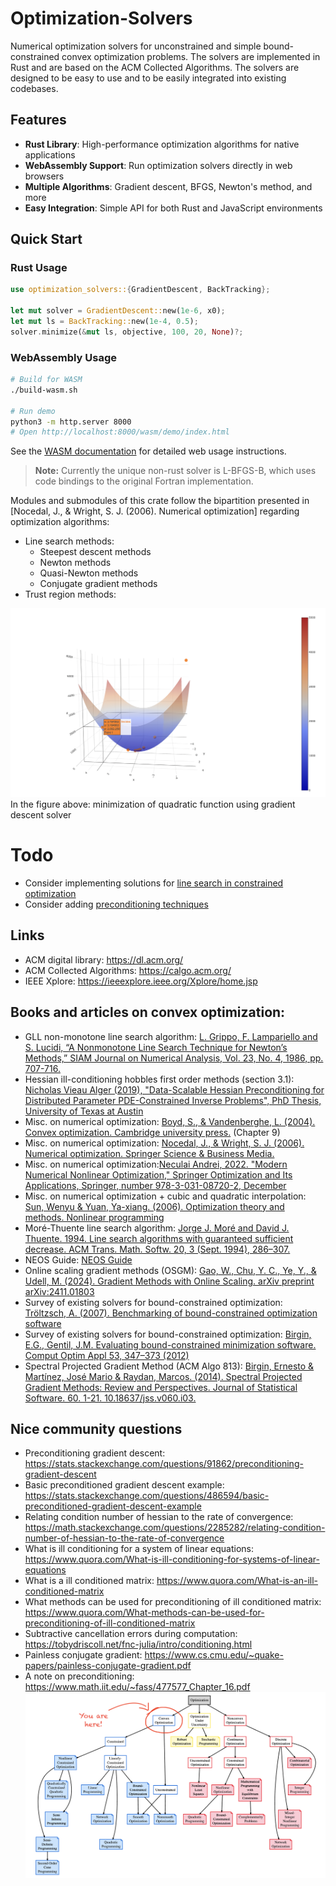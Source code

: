 # Optimization-Solvers

Numerical optimization solvers for unconstrained and simple bound-constrained convex optimization problems. The solvers are implemented in Rust and are based on the ACM Collected Algorithms. The solvers are designed to be easy to use and to be easily integrated into existing codebases.

## Features

- **Rust Library**: High-performance optimization algorithms for native applications
- **WebAssembly Support**: Run optimization solvers directly in web browsers
- **Multiple Algorithms**: Gradient descent, BFGS, Newton's method, and more
- **Easy Integration**: Simple API for both Rust and JavaScript environments

## Quick Start

### Rust Usage
```rust
use optimization_solvers::{GradientDescent, BackTracking};

let mut solver = GradientDescent::new(1e-6, x0);
let mut ls = BackTracking::new(1e-4, 0.5);
solver.minimize(&mut ls, objective, 100, 20, None)?;
```

### WebAssembly Usage
```bash
# Build for WASM
./build-wasm.sh

# Run demo
python3 -m http.server 8000
# Open http://localhost:8000/wasm/demo/index.html
```

See the [WASM documentation](wasm/README.md) for detailed web usage instructions. 

> **Note:** Currently the unique non-rust solver is L-BFGS-B, which uses code bindings to the original Fortran implementation.

Modules and submodules of this crate follow the bipartition presented in [Nocedal, J., & Wright, S. J. (2006). Numerical optimization] regarding optimization algorithms:
- Line search methods:
    - Steepest descent methods
    - Newton methods
    - Quasi-Newton methods
    - Conjugate gradient methods
- Trust region methods:


![Quadratic](assets/quadratic.png)
In the figure above: minimization of quadratic function using gradient descent solver


# Todo
- Consider implementing solutions for [line search in constrained optimization](https://scicomp.stackexchange.com/questions/7938/line-search-for-constrained-optimization)
- Consider adding [preconditioning techniques]()

## Links
- ACM digital library: https://dl.acm.org/
- ACM Collected Algorithms: https://calgo.acm.org/
- IEEE Xplore: https://ieeexplore.ieee.org/Xplore/home.jsp

## Books and articles on convex optimization:


- GLL non-monotone line search algorithm: [L. Grippo, F. Lampariello and S. Lucidi, “A Nonmonotone Line Search Technique for Newton’s Methods,” SIAM Journal on Numerical Analysis, Vol. 23, No. 4, 1986, pp. 707-716.](https://epubs.siam.org/doi/10.1137/0723046)
- Hessian ill-conditioning hobbles first order methods (section 3.1): [Nicholas Vieau Alger (2019), "Data-Scalable Hessian Preconditioning for
Distributed Parameter PDE-Constrained Inverse Problems", PhD Thesis, University of Texas at Austin](https://repositories.lib.utexas.edu/server/api/core/bitstreams/95072b2e-e489-4026-b5b9-11ab4e12fdd7/content)
- Misc. on numerical optimization: [Boyd, S., & Vandenberghe, L. (2004). Convex optimization. Cambridge university press.](https://web.stanford.edu/~boyd/cvxbook/) (Chapter 9)
- Misc. on numerical optimization: [Nocedal, J., & Wright, S. J. (2006). Numerical optimization. Springer Science & Business Media.](https://www.math.uci.edu/~qnie/Publications/NumericalOptimization.pdf) 
- Misc. on numerical optimization:[Neculai Andrei, 2022. "Modern Numerical Nonlinear Optimization," Springer Optimization and Its Applications, Springer, number 978-3-031-08720-2, December](https://link.springer.com/book/10.1007/978-3-031-08720-2)
- Misc. on numerical optimization + cubic and quadratic interpolation: [Sun, Wenyu & Yuan, Ya-xiang. (2006). Optimization theory and methods. Nonlinear programming](https://bayanbox.ir/view/1460469776013846613/Sun-Yuan-Optimization-theory.pdf)
- Moré-Thuente line search algorithm: [Jorge J. Moré and David J. Thuente. 1994. Line search algorithms with guaranteed sufficient decrease. ACM Trans. Math. Softw. 20, 3 (Sept. 1994), 286–307.](https://www.ii.uib.no/~lennart/drgrad/More1994.pdf)
- NEOS Guide: [NEOS Guide](https://neos-guide.org/guide/algorithms/)
- Online scaling gradient methods (OSGM): [Gao, W., Chu, Y. C., Ye, Y., & Udell, M. (2024). Gradient Methods with Online Scaling. arXiv preprint arXiv:2411.01803](https://arxiv.org/pdf/2411.01803)
- Survey of existing solvers for bound-constrained optimization: [Tröltzsch, A. (2007). Benchmarking of bound-constrained optimization software](https://www.cerfacs.fr/algor/reports/2007/WN_PA_07_143.pdf) 
- Survey of existing solvers for bound-constrained optimization: [Birgin, E.G., Gentil, J.M. Evaluating bound-constrained minimization software. Comput Optim Appl 53, 347–373 (2012)](https://www.ime.usp.br/%7Eegbirgin/publications/bg-bdseval.pdf)
- Spectral Projected Gradient Method (ACM Algo 813): [Birgin, Ernesto & Martínez, José Mario & Raydan, Marcos. (2014). Spectral Projected Gradient Methods: Review and Perspectives. Journal of Statistical Software. 60. 1-21. 10.18637/jss.v060.i03.](https://www.ime.usp.br/~egbirgin/publications/bmr5.pdf)

## Nice community questions

- Preconditioning gradient descent: https://stats.stackexchange.com/questions/91862/preconditioning-gradient-descent
- Basic preconditioned gradient descent example: https://stats.stackexchange.com/questions/486594/basic-preconditioned-gradient-descent-example
- Relating condition number of hessian to the rate of convergence: https://math.stackexchange.com/questions/2285282/relating-condition-number-of-hessian-to-the-rate-of-convergence
- What is ill conditioning for a system of linear equations: https://www.quora.com/What-is-ill-conditioning-for-systems-of-linear-equations
- What is a ill conditioned matrix: https://www.quora.com/What-is-an-ill-conditioned-matrix
- What methods can be used for preconditioning of ill conditioned matrix: https://www.quora.com/What-methods-can-be-used-for-preconditioning-of-ill-conditioned-matrix 
-  Subtractive cancellation errors during computation: https://tobydriscoll.net/fnc-julia/intro/conditioning.html
- Painless conjugate gradient: https://www.cs.cmu.edu/~quake-papers/painless-conjugate-gradient.pdf
- A note on preconditioning: https://www.math.iit.edu/~fass/477577_Chapter_16.pdf
![optim_family](assets/optim_family.png)
